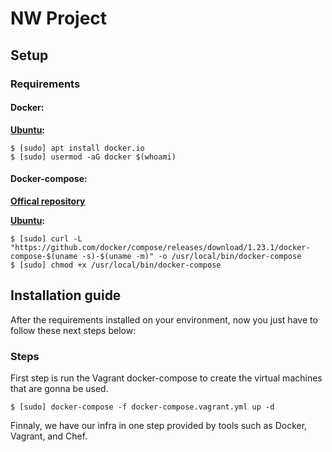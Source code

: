 NW Project
===
## Setup

### Requirements

#### Docker:

**[Ubuntu](https://docs.docker.com/install/linux/docker-ce/ubuntu/):**
```shell
$ [sudo] apt install docker.io
$ [sudo] usermod -aG docker $(whoami)
```

#### Docker-compose:

**[Offical repository](https://github.com/docker/compose)**

**[Ubuntu](https://docs.docker.com/compose/install/):**
```shell
$ [sudo] curl -L "https://github.com/docker/compose/releases/download/1.23.1/docker-compose-$(uname -s)-$(uname -m)" -o /usr/local/bin/docker-compose
$ [sudo] chmod +x /usr/local/bin/docker-compose
```

## Installation guide

After the requirements installed on your environment, now you just have to follow these next steps below:

### Steps

First step is run the Vagrant docker-compose to create the virtual machines that are gonna be used.

```shell
$ [sudo] docker-compose -f docker-compose.vagrant.yml up -d
```

Finnaly, we have our infra in one step provided by tools such as Docker, Vagrant, and Chef.
